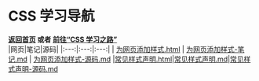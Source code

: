 # CSS 学习导航

**[返回首页](../index.html) 或者 [前往“CSS 学习之路”](./%E5%AD%A6%E4%B9%A0%E4%B9%8B%E8%B7%AF.html)**  
|网页|笔记|源码|
|:---:|:---:|:---:|
| [为网页添加样式.html](../%E4%B8%BA%E7%BD%91%E9%A1%B5%E6%B7%BB%E5%8A%A0%E6%A0%B7%E5%BC%8F.html) | [为网页添加样式-笔记.md](./%E4%B8%BA%E7%BD%91%E9%A1%B5%E6%B7%BB%E5%8A%A0%E6%A0%B7%E5%BC%8F.html) | [为网页添加样式-源码.md](../%E6%BA%90%E7%A0%81/%E4%B8%BA%E7%BD%91%E9%A1%B5%E6%B7%BB%E5%8A%A0%E6%A0%B7%E5%BC%8F.html)
|[常见样式声明.html](./%E5%B8%B8%E8%A7%81%E6%A0%B7%E5%BC%8F%E5%A3%B0%E6%98%8E.html)|[常见样式声明.md](./%E7%AC%94%E8%AE%B0/%E5%B8%B8%E8%A7%81%E6%A0%B7%E5%BC%8F%E5%A3%B0%E6%98%8E.html)|[常见样式声明-源码.md](./%E6%BA%90%E7%A0%81/%E5%B8%B8%E8%A7%81%E6%A0%B7%E5%BC%8F%E5%A3%B0%E6%98%8E.html)
